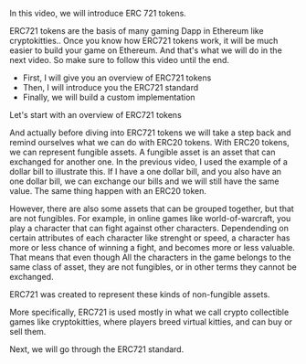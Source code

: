 In this video, we will introduce ERC 721 tokens.

ERC721 tokens are the basis of many gaming Dapp in Ethereum like
cryptokitties.. 
Once you know how ERC721 tokens work, it will be much easier 
to build your game on Ethereum. And that's what we will do in 
the next video. So make sure to follow this video until the end. 

* First, I will give you an overview of ERC721 tokens
* Then, I will introduce you the ERC721 standard
* Finally, we will build a custom implementation

Let's start with an overview of ERC721 tokens

And actually before diving into ERC721 tokens we will take
a step back and remind ourselves what we can do with ERC20 tokens.
With ERC20 tokens, we can represent fungible assets. A fungible
asset is an asset that can exchanged for another one. In the previous
video, I used the example of a dollar bill to illustrate this. If I 
have a one dollar bill, and you also have an one dollar bill, we can
exchange our bills and we will still have the same value. The same
thing happen with an ERC20 token.

However, there are also some assets that can be grouped together, 
but that are not fungibles. For example, in online games like 
world-of-warcraft, you play a character that can fight against other 
characters. Dependending on certain attributes of each character
like strenght or speed, a character has more or less chance of
winning a fight, and becomes more or less valuable. 
That means that even though All the characters in the game belongs 
to the same class of asset, they are not fungibles, or in other terms 
they cannot be exchanged.

ERC721 was created to represent these kinds of non-fungible assets.

More specifically, ERC721 is used mostly in what we call crypto collectible
games like cryptokitties, where players breed virtual kitties, and
can buy or sell them.

Next, we will go through the ERC721 standard.
